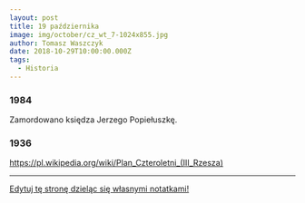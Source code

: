 ```yaml
---
layout: post
title: 19 października
image: img/october/cz_wt_7-1024x855.jpg
author: Tomasz Waszczyk
date: 2018-10-29T10:00:00.000Z
tags:
  - Historia
---
```


### 1984

Zamordowano księdza Jerzego Popiełuszkę.

### 1936

https://pl.wikipedia.org/wiki/Plan_Czteroletni_(III_Rzesza)

---

<a href="https://github.com/TomaszWaszczyk/historia.waszczyk.com/edit/master/src/content/october-19.md" target="_blank">Edytuj tę stronę dzieląc się własnymi notatkami!</a>
